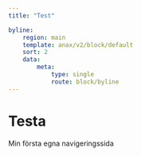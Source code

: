 ```yaml
---
title: "Test"

byline:
    region: main
    template: anax/v2/block/default
    sort: 2
    data:
        meta:
            type: single
            route: block/byline
---
```

Testa
=========================

Min första egna navigeringssida
